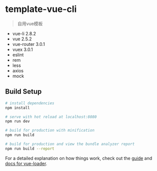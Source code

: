 # template-vue-cli

> 自用vue模板

* vue-li 2.8.2
* vue 2.5.2
* vue-router 3.0.1
* vuex 3.0.1
* eslint
* rem
* less
* axios
* mock


## Build Setup

``` bash
# install dependencies
npm install

# serve with hot reload at localhost:8080
npm run dev

# build for production with minification
npm run build

# build for production and view the bundle analyzer report
npm run build --report
```

For a detailed explanation on how things work, check out the [guide](http://vuejs-templates.github.io/webpack/) and [docs for vue-loader](http://vuejs.github.io/vue-loader).
